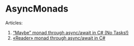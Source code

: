 # AsyncMonads
Articles:
1. [“Maybe” monad through async/await in C# (No Tasks!)](https://habr.com/en/post/458692/)
2. [«Reader» monad through async/await in C#](https://habr.com/en/post/461371/)
